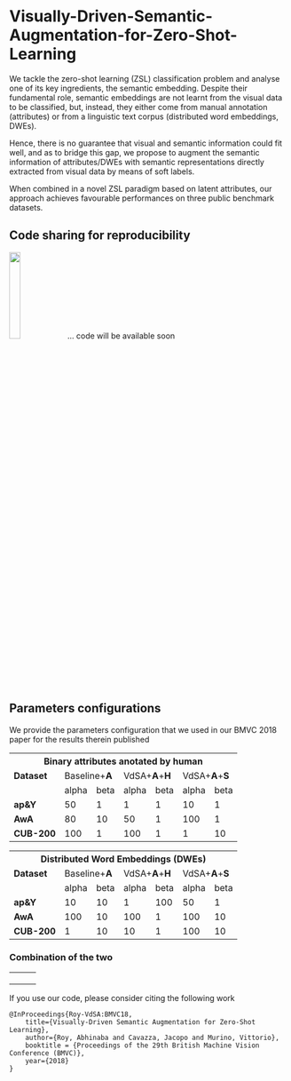 # Visually-Driven-Semantic-Augmentation-for-Zero-Shot-Learning

We tackle the zero-shot learning (ZSL) classification problem and analyse one of its key ingredients, the semantic embedding. Despite their fundamental role, semantic embeddings are not learnt from the visual data to be classified, but, instead, they either come from manual annotation (attributes) or from a linguistic text corpus (distributed word embeddings, DWEs). 

Hence, there is no guarantee that visual and semantic information could fit well, and as to bridge this gap, we propose to augment the semantic information of attributes/DWEs with semantic representations directly extracted from visual data by means of soft labels. 

When combined in a novel ZSL paradigm based on latent attributes, our approach achieves favourable performances on three public benchmark datasets.

## Code sharing for reproducibility

<img src="https://vignette.wikia.nocookie.net/breakingbad/images/0/08/Work-in-progress-1024x603.png/revision/latest?cb=20170515215858" width=20% height=20%> ... code will be available soon

## Parameters configurations

We provide the parameters configuration that we used in our BMVC 2018 paper for the results therein published


<table class="tg">
  <tr>
    <th class="tg-c3ow" colspan="7"><span style="font-weight:bold">Binary attributes anotated by human</span></th>
  </tr>
  <tr>
    <td class="tg-c3ow"><span style="font-weight:bold">Dataset</span></td>
    <td class="tg-us36" colspan="2">Baseline+<span style="font-weight:bold">A</span></td>
    <td class="tg-yw4l" colspan="2">VdSA+<span style="font-weight:bold">A</span>+<span style="font-weight:bold">H</span></td>
    <td class="tg-yw4l" colspan="2">VdSA+<span style="font-weight:bold">A</span>+<span style="font-weight:bold">S</span></td>
  </tr>
  <tr>
    <td class="tg-baqh"></td>
    <td class="tg-yw4l">alpha</td>
    <td class="tg-yw4l">beta</td>
    <td class="tg-yw4l">alpha</td>
    <td class="tg-yw4l">beta</td>
    <td class="tg-yw4l">alpha</td>
    <td class="tg-yw4l">beta</td>
  </tr>
  <tr>
    <td class="tg-baqh"><span style="font-weight:bold">ap&amp;Y</span></td>
    <td class="tg-baqh">50</td>
    <td class="tg-baqh">1</td>
    <td class="tg-baqh">1</td>
    <td class="tg-baqh">1</td>
    <td class="tg-baqh">10</td>
    <td class="tg-baqh">1</td>
  </tr>
  <tr>
    <td class="tg-c3ow"><span style="font-weight:bold">AwA</span></td>
    <td class="tg-c3ow">80</td>
    <td class="tg-c3ow">10</td>
    <td class="tg-baqh">50</td>
    <td class="tg-c3ow">1</td>
    <td class="tg-baqh">100</td>
    <td class="tg-c3ow">1</td>
  </tr>
  <tr>
    <td class="tg-baqh"><span style="font-weight:bold">CUB-200</span></td>
    <td class="tg-baqh">100</td>
    <td class="tg-baqh">1</td>
    <td class="tg-baqh">100</td>
    <td class="tg-baqh">1</td>
    <td class="tg-baqh">1</td>
    <td class="tg-baqh">10</td>
  </tr>
</table>


<table class="tg">
  <tr>
    <th class="tg-c3ow" colspan="7"><span style="font-weight:bold">Distributed Word Embeddings (DWEs)</span></th>
  </tr>
  <tr>
    <td class="tg-c3ow"><span style="font-weight:bold">Dataset</span></td>
    <td class="tg-us36" colspan="2">Baseline+<span style="font-weight:bold">A</span></td>
    <td class="tg-yw4l" colspan="2">VdSA+<span style="font-weight:bold">A</span>+<span style="font-weight:bold">H</span></td>
    <td class="tg-yw4l" colspan="2">VdSA+<span style="font-weight:bold">A</span>+<span style="font-weight:bold">S</span></td>
  </tr>
  <tr>
    <td class="tg-baqh"></td>
    <td class="tg-yw4l">alpha</td>
    <td class="tg-yw4l">beta</td>
    <td class="tg-yw4l">alpha</td>
    <td class="tg-yw4l">beta</td>
    <td class="tg-yw4l">alpha</td>
    <td class="tg-yw4l">beta</td>
  </tr>
  <tr>
    <td class="tg-baqh"><span style="font-weight:bold">ap&amp;Y</span></td>
    <td class="tg-baqh">10</td>
    <td class="tg-baqh">10</td>
    <td class="tg-baqh">1</td>
    <td class="tg-baqh">100</td>
    <td class="tg-baqh">50</td>
    <td class="tg-baqh">1</td>
  </tr>
  <tr>
    <td class="tg-c3ow"><span style="font-weight:bold">AwA</span></td>
    <td class="tg-c3ow">100</td>
    <td class="tg-c3ow">10</td>
    <td class="tg-baqh">100</td>
    <td class="tg-c3ow">1</td>
    <td class="tg-baqh">100</td>
    <td class="tg-c3ow">10</td>
  </tr>
  <tr>
    <td class="tg-baqh"><span style="font-weight:bold">CUB-200</span></td>
    <td class="tg-baqh">1</td>
    <td class="tg-baqh">10</td>
    <td class="tg-baqh">10</td>
    <td class="tg-baqh">1</td>
    <td class="tg-baqh">100</td>
    <td class="tg-baqh">10</td>
  </tr>
</table>

### Combination of the two
<table style="width:100%">
  <tr>
    <th> </th>
    <th> </th> 
    <th> </th>
  </tr>
  <tr>
    <td> </td>
    <td> </td> 
    <td> </td>
  </tr>
  <tr>
    <td> </td>
    <td> </td> 
    <td> </td>
  </tr>
</table>

If you use our code, please consider citing the following work

    @InProceedings{Roy-VdSA:BMVC18,
        title={Visually-Driven Semantic Augmentation for Zero-Shot Learning},
        author={Roy, Abhinaba and Cavazza, Jacopo and Murino, Vittorio},
        booktitle = {Proceedings of the 29th British Machine Vision Conference (BMVC)},
        year={2018}
    } 
